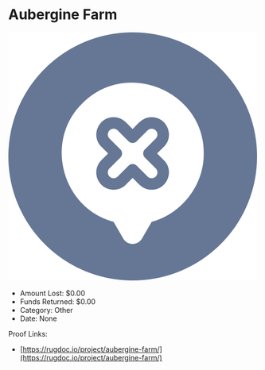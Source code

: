 # Aubergine Farm
![Aubergine Farm](/rektimages/Aubergine-Farm.png)
- Amount Lost: $0.00
- Funds Returned: $0.00
- Category: Other
- Date: None



Proof Links:
- [https://rugdoc.io/project/aubergine-farm/](https://rugdoc.io/project/aubergine-farm/)


